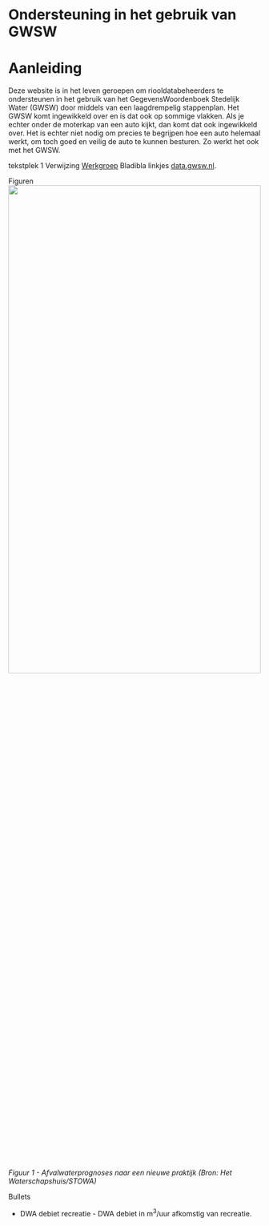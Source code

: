 # Ondersteuning in het gebruik van GWSW

<style>
  .symbolSmall{width:20px;height:20px;margin-right:1em;vertical-align:middle}
  .symbol{width:30px;height:30px;margin-right:1em;vertical-align:middle}
</style>

# Aanleiding
Deze website is in het leven geroepen om riooldatabeheerders te ondersteunen in het gebruik van het GegevensWoordenboek Stedelijk Water (GWSW) door middels van een laagdrempelig stappenplan. Het GWSW komt ingewikkeld over en is dat ook op sommige vlakken. Als je echter onder de moterkap van een auto kijkt, dan komt dat ook ingewikkeld over. Het is echter niet nodig om precies te begrijpen hoe een auto helemaal werkt, om toch goed en veilig de auto te kunnen besturen. Zo werkt het ook met het GWSW.




tekstplek 1
Verwijzing
<a id="werkgroep"></a>
[Werkgroep](#werkgroep) 
Bladibla
linkjes
 [data.gwsw.nl](https://data.gwsw.nl/). 

Figuren
<img src="media/programmaplan_awp2022-2024.png" style="width:100%;height:50%" />

*Figuur 1 - Afvalwaterprognoses naar een nieuwe praktijk (Bron: Het Waterschapshuis/STOWA)*  

Bullets
- DWA debiet recreatie - DWA debiet in m<sup>3</sup>/uur afkomstig van recreatie.

